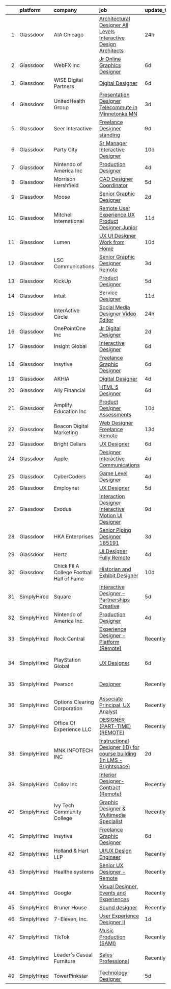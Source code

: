 

|    | platform    | company                                   | job                                                                                                                                                                                                                                                                                                                                                                                                                                                                                                                                                                                                                                                                                                                                                                                                                                                                                                                                                                                                                                                                                                                                                                                                                                                                                                                                                                                                                                                                                   | update_time   | location                       |
|---:|:------------|:------------------------------------------|:--------------------------------------------------------------------------------------------------------------------------------------------------------------------------------------------------------------------------------------------------------------------------------------------------------------------------------------------------------------------------------------------------------------------------------------------------------------------------------------------------------------------------------------------------------------------------------------------------------------------------------------------------------------------------------------------------------------------------------------------------------------------------------------------------------------------------------------------------------------------------------------------------------------------------------------------------------------------------------------------------------------------------------------------------------------------------------------------------------------------------------------------------------------------------------------------------------------------------------------------------------------------------------------------------------------------------------------------------------------------------------------------------------------------------------------------------------------------------------------|:--------------|:-------------------------------|
|  1 | Glassdoor   | AIA Chicago                               | [Architectural Designer All Levels   Interactive Design Architects](https://www.glassdoor.com/partner/jobListing.htm?pos=113&ao=1136043&s=58&guid=00000180efb31c75a91407b740a7c482&src=GD_JOB_AD&t=SR&vt=w&cs=1_f6ca5e73&cb=1653288934909&jobListingId=1007882425991&jrtk=3-0-1g3nr674n36hq001-1g3nr6754r1hr800-483bcb6c8075e0e4-)                                                                                                                                                                                                                                                                                                                                                                                                                                                                                                                                                                                                                                                                                                                                                                                                                                                                                                                                                                                                                                                                                                                                                    | 24h           | Chicago, IL                    |
|  2 | Glassdoor   | WebFX  Inc                                | [Jr  Online Graphics Designer](https://www.glassdoor.com/partner/jobListing.htm?pos=105&ao=1110586&s=58&guid=00000180efb31c75a91407b740a7c482&src=GD_JOB_AD&t=SR&vt=w&cs=1_d3ed69e7&cb=1653288934908&jobListingId=1007867152531&cpc=155EB9D5185558AF&jrtk=3-0-1g3nr674n36hq001-1g3nr6754r1hr800-e45d203cd15b1a88--6NYlbfkN0AA3uNcJ0aeXBAdVd1dUlJvZjHaUXbbC2QUFGJChoFW7xEU327m6es5fnmO4XFfQsElUQ5B2qez56nt0s_fqeW3_CEP4WT4GTXC0RSYE13d5_LoyRRUBtBgM1MHZfL2KnJULpAfNAJiUd9jBARxSD4BJ-OVc0YEX-8Vb9B6a11teLBKNpBs2fFa1JCVe2DlZD_No5AqK-WSe_DpC04pdhy42Rtz4rh2EV9x0ZpcKBaAP23fJcm2DfQWqzYxVJgva9n-cPomzde8wDhBHMyQFwVsn0OArpGA1TJ3WenhpX6Stgfaj82t6krLpyv56yUGz2IfjSHCcbE04KqCNPYYWf9KRuiInU4x1rFkUwjyouxhBBo7MLLk3Kz0F51vK9Ynr6T_aZ37TQAD1DR4UlYqD7xtN58g3PXAuaxQaT-PXO70WH8yZHEmrkyrY9HSROiI0S3iPTGJ5YbLc6q6upM1zEKdI3xhz8pZJmRa8iQHpJR33T9d2UqPb_niWrzKEOXH9Vjnp_tp2bh4Gg_TlH1y7g6dAhxsPVmcUto9Ai6fF7CPu_prfVdpSTWF)                                                                                                                                                                                                                                                                                                                                                                                                                                                                                                                                                                    | 6d            | Harrisburg, PA                 |
|  3 | Glassdoor   | WISE Digital Partners                     | [Digital Designer](https://www.glassdoor.com/partner/jobListing.htm?pos=122&ao=1136043&s=58&guid=00000180efb31c75a91407b740a7c482&src=GD_JOB_AD&t=SR&vt=w&ea=1&cs=1_8b040530&cb=1653288934913&jobListingId=1007867894085&jrtk=3-0-1g3nr674n36hq001-1g3nr6754r1hr800-5a9952411271fff3-)                                                                                                                                                                                                                                                                                                                                                                                                                                                                                                                                                                                                                                                                                                                                                                                                                                                                                                                                                                                                                                                                                                                                                                                                | 6d            | Remote                         |
|  4 | Glassdoor   | UnitedHealth Group                        | [Presentation Designer   Telecommute in Minnetonka  MN](https://www.glassdoor.com/partner/jobListing.htm?pos=121&ao=1136043&s=58&guid=00000180efb31c75a91407b740a7c482&src=GD_JOB_AD&t=SR&vt=w&cs=1_9941a147&cb=1653288934913&jobListingId=1007878134018&jrtk=3-0-1g3nr674n36hq001-1g3nr6754r1hr800-2954e05d3e862118-)                                                                                                                                                                                                                                                                                                                                                                                                                                                                                                                                                                                                                                                                                                                                                                                                                                                                                                                                                                                                                                                                                                                                                                | 3d            | Minnetonka, MN                 |
|  5 | Glassdoor   | Seer Interactive                          | [Freelance Designer  standing ](https://www.glassdoor.com/partner/jobListing.htm?pos=116&ao=1136043&s=58&guid=00000180efb31c75a91407b740a7c482&src=GD_JOB_AD&t=SR&vt=w&cs=1_a0ccb6d7&cb=1653288934910&jobListingId=1007861957184&jrtk=3-0-1g3nr674n36hq001-1g3nr6754r1hr800-f173c531641d7b99-)                                                                                                                                                                                                                                                                                                                                                                                                                                                                                                                                                                                                                                                                                                                                                                                                                                                                                                                                                                                                                                                                                                                                                                                        | 9d            | Remote                         |
|  6 | Glassdoor   | Party City                                | [Sr Manager  Interactive Designer](https://www.glassdoor.com/partner/jobListing.htm?pos=103&ao=1110586&s=58&guid=00000180efb31c75a91407b740a7c482&src=GD_JOB_AD&t=SR&vt=w&ea=1&cs=1_30a53b05&cb=1653288934909&jobListingId=1007857718023&cpc=F4EED0218A761C36&jrtk=3-0-1g3nr674n36hq001-1g3nr6754r1hr800-53edb2f991d3b649--6NYlbfkN0ALyhAUN4-rMnQis_n0DgkUvmAya-wWUdlU29uRgGT9KIzKCXIeS5itAw0GIAujaTwwZmiGZHlgfsJeRpXs3UQs20NEu9vBVK11PSvA1YiGu82IVTnLzPh7wTLcgFjvcwLH7vhrrzMV4GOA-5kukpnNiawh_mSbr3-zaKDFp26VYCUTbeEk6Vv7ed3KLAFtIs3bqxwrcvmZd8dlR6f-hpGKG9uM679VcD8dMN3gwfoajq_4-tqpMVF7tDqd050pRFoYcU01vi8duISmuooW8NThnJTY1gu7Qj7-fK_n6F95pfLMTh2AEj1eJhexkUCzJkKjhOdJMXrgYF6oWwgKLeavXeGHk-YsFFeNRghndeB72Ovbor08lX6BD2Vds0JaFEjmmz1tgDzOMZSyWpRfeL_SinE3NLMgSbiOIZZpClhGQBRuoHamRgZgkZV-y8WmlDdjJsW08I1piASajqkKF5mCO5gNt0DQ5bo-QiErGM9rx7cS3JbIuR2KdP-tNrfkLcK_U97gmlzmpdAM3x96PjjN)                                                                                                                                                                                                                                                                                                                                                                                                                                                                                                                                                                                           | 10d           | Remote                         |
|  7 | Glassdoor   | Nintendo of America Inc                   | [Production Designer](https://www.glassdoor.com/partner/jobListing.htm?pos=111&ao=1136043&s=58&guid=00000180efb31c75a91407b740a7c482&src=GD_JOB_AD&t=SR&vt=w&cs=1_51bd4905&cb=1653288934909&jobListingId=1007875084011&jrtk=3-0-1g3nr674n36hq001-1g3nr6754r1hr800-64cfae1c4b4c49e4-)                                                                                                                                                                                                                                                                                                                                                                                                                                                                                                                                                                                                                                                                                                                                                                                                                                                                                                                                                                                                                                                                                                                                                                                                  | 4d            | Redmond, WA                    |
|  8 | Glassdoor   | Morrison Hershfield                       | [CAD Designer Coordinator](https://www.glassdoor.com/partner/jobListing.htm?pos=126&ao=1136043&s=58&guid=00000180efb31c75a91407b740a7c482&src=GD_JOB_AD&t=SR&vt=w&cs=1_feb317fd&cb=1653288934915&jobListingId=1007869602177&jrtk=3-0-1g3nr674n36hq001-1g3nr6754r1hr800-ba0d621fd9b34423-)                                                                                                                                                                                                                                                                                                                                                                                                                                                                                                                                                                                                                                                                                                                                                                                                                                                                                                                                                                                                                                                                                                                                                                                             | 5d            | Seattle, WA                    |
|  9 | Glassdoor   | Moose                                     | [Senior Graphic Designer](https://www.glassdoor.com/partner/jobListing.htm?pos=125&ao=1136043&s=58&guid=00000180efb31c75a91407b740a7c482&src=GD_JOB_AD&t=SR&vt=w&cs=1_c068697d&cb=1653288934915&jobListingId=1007879986010&jrtk=3-0-1g3nr674n36hq001-1g3nr6754r1hr800-0d368bce582f5cc3-)                                                                                                                                                                                                                                                                                                                                                                                                                                                                                                                                                                                                                                                                                                                                                                                                                                                                                                                                                                                                                                                                                                                                                                                              | 2d            | Los Angeles, CA                |
| 10 | Glassdoor   | Mitchell International                    | [Remote User Experience  UX  Product Designer  Junior ](https://www.glassdoor.com/partner/jobListing.htm?pos=130&ao=1136043&s=58&guid=00000180efb31c75a91407b740a7c482&src=GD_JOB_AD&t=SR&vt=w&cs=1_2c7f24fb&cb=1653288934915&jobListingId=1007855464484&jrtk=3-0-1g3nr674n36hq001-1g3nr6754r1hr800-498356e7a4e1fbc6-)                                                                                                                                                                                                                                                                                                                                                                                                                                                                                                                                                                                                                                                                                                                                                                                                                                                                                                                                                                                                                                                                                                                                                                | 11d           | San Diego, CA                  |
| 11 | Glassdoor   | Lumen                                     | [UX UI Designer   Work from Home](https://www.glassdoor.com/partner/jobListing.htm?pos=101&ao=1110586&s=58&guid=00000180efb31c75a91407b740a7c482&src=GD_JOB_AD&t=SR&vt=w&cs=1_5268235c&cb=1653288934908&jobListingId=1007857141472&cpc=F1339989C5CB8906&jrtk=3-0-1g3nr674n36hq001-1g3nr6754r1hr800-06ffb2e612ef4498--6NYlbfkN0BGKj2dVRoMy2japSZrYRM8IJNi6D13enLCCRY5KIhxiuh_sXSgGZCrHE3-yTlm2ctM52-z4gB1-JYPobLlR6LR2nvwior-haeWEiB5KkNynfqBuDZPMegNFGGWqUhHkBzii4HXIdbYezSjgNLYGzWMHP1vCPLjk_Reii3OCmIu5x3furj-X2M4sazboMJ-S2QHW43l0ysxzKTq6Ovktea5hwQGL5z1ukIYWxj6nixOYyFaP69XYG0XOODc5YMh84i6aZuWiMWLf-EyGxW0VxgMV8mM98jfwT_avQLM1BwgpJP5AIgjXrztLE70nICeViZqMeQPwW4tFS2Wd8yLJmiQTHO_q-UdhrnJQXJ3-0uEdQTSCEN9d5wVAQ0P951FMduDoE0jJpAMh5oF8A6UqnOcLWEhdjcPpJKRZR5I66Wg0uRoirkd0uWW03ako8uh0BLZeJXU9OV8U0NYMjdwx1IChug6UoXeFkCnKvic_ipfXUdnkiwLW-fPYvLX92ykcUkNkGyaidmE0Dw8iXNm881S3FWpCMP_SieY6vwFo7VtWGvBs-_MTnodu_ZWj-vZ_ZTYAj2pZ06BQM2bl69hIfwNwWa8JUpT6T9UbJRomrOiqgh4NDZuewUWj6-qq1QyPxZ76dtq1NdjtPq5-J4MLQdAhPYDb5UUTRF_hVDkJYG0Cl9JwJppwAAtbyF0903Wq2J58Y1P3PtA4CWeC36yyv7MD-v2OjLKFnwOVziACeio_SrFbb_tXMP7nyLSVjw4n0QdbyUPgm0H8vH3LV6lfRDDZ2H_LE_mwbsxZxZYVwp7se9K7AS6eoZ9V7qEKHqJt1AkNh7iHxulzFmA6xIqIECFclOyJf1dRbDE8At_gGXZxQx8p23PYwp9YtUftfZYR2vupoKXHqCZ-GkkRuNY-2Of93OGSqM-Z7_lBJGNge-3OoH7HQi-Q7EpOCKOT2eITj7wACc6AHtoEsOLBbu7xpb5HBRYLqJsTFydlJCwD6VC-sPWKXI4uVIZRn-NYFNdLGVNFDSlJTABdqsvRPL2wPc7AtAZujZPWoIRUIot60gcTo8QhWg7nfnpFvImcCX1Iu_lMDvr3X-wOBKNBImJTrih) | 10d           | Remote                         |
| 12 | Glassdoor   | LSC Communications                        | [Senior Graphic Designer  Remote](https://www.glassdoor.com/partner/jobListing.htm?pos=124&ao=1136043&s=58&guid=00000180efb31c75a91407b740a7c482&src=GD_JOB_AD&t=SR&vt=w&cs=1_7e155803&cb=1653288934913&jobListingId=1007876841446&jrtk=3-0-1g3nr674n36hq001-1g3nr6754r1hr800-b025ff98d199dbf2-)                                                                                                                                                                                                                                                                                                                                                                                                                                                                                                                                                                                                                                                                                                                                                                                                                                                                                                                                                                                                                                                                                                                                                                                      | 3d            | Nashville, TN                  |
| 13 | Glassdoor   | KickUp                                    | [Product Designer](https://www.glassdoor.com/partner/jobListing.htm?pos=118&ao=1136043&s=58&guid=00000180efb31c75a91407b740a7c482&src=GD_JOB_AD&t=SR&vt=w&cs=1_d8fa1c6d&cb=1653288934913&jobListingId=1007870796973&jrtk=3-0-1g3nr674n36hq001-1g3nr6754r1hr800-d1263eed576a80fa-)                                                                                                                                                                                                                                                                                                                                                                                                                                                                                                                                                                                                                                                                                                                                                                                                                                                                                                                                                                                                                                                                                                                                                                                                     | 5d            | Remote                         |
| 14 | Glassdoor   | Intuit                                    | [Service Designer](https://www.glassdoor.com/partner/jobListing.htm?pos=123&ao=1136043&s=58&guid=00000180efb31c75a91407b740a7c482&src=GD_JOB_AD&t=SR&vt=w&cs=1_39c43179&cb=1653288934913&jobListingId=1007854625154&jrtk=3-0-1g3nr674n36hq001-1g3nr6754r1hr800-87f9244adda87811-)                                                                                                                                                                                                                                                                                                                                                                                                                                                                                                                                                                                                                                                                                                                                                                                                                                                                                                                                                                                                                                                                                                                                                                                                     | 11d           | Mountain View, CA              |
| 15 | Glassdoor   | InterActive Circle                        | [Social Media Designer Video Editor](https://www.glassdoor.com/partner/jobListing.htm?pos=128&ao=1136043&s=58&guid=00000180efb31c75a91407b740a7c482&src=GD_JOB_AD&t=SR&vt=w&cs=1_ed43cfb2&cb=1653288934915&jobListingId=1007883932365&jrtk=3-0-1g3nr674n36hq001-1g3nr6754r1hr800-a9636e05bd579677-)                                                                                                                                                                                                                                                                                                                                                                                                                                                                                                                                                                                                                                                                                                                                                                                                                                                                                                                                                                                                                                                                                                                                                                                   | 24h           | Minneapolis, MN                |
| 16 | Glassdoor   | OnePointOne Inc                           | [Jr  Digital Designer](https://www.glassdoor.com/partner/jobListing.htm?pos=112&ao=1136043&s=58&guid=00000180efb31c75a91407b740a7c482&src=GD_JOB_AD&t=SR&vt=w&cs=1_d26ce64c&cb=1653288934909&jobListingId=1007879993793&jrtk=3-0-1g3nr674n36hq001-1g3nr6754r1hr800-9b174656c843ebe8-)                                                                                                                                                                                                                                                                                                                                                                                                                                                                                                                                                                                                                                                                                                                                                                                                                                                                                                                                                                                                                                                                                                                                                                                                 | 2d            | Remote                         |
| 17 | Glassdoor   | Insight Global                            | [Interactive Designer](https://www.glassdoor.com/partner/jobListing.htm?pos=107&ao=1110586&s=58&guid=00000180efb31c75a91407b740a7c482&src=GD_JOB_AD&t=SR&vt=w&ea=1&cs=1_57a4ad58&cb=1653288934909&jobListingId=1007867958848&cpc=AC285F3A3ECA6BB0&jrtk=3-0-1g3nr674n36hq001-1g3nr6754r1hr800-cf31b67dfa3b3fc6--6NYlbfkN0BKkHZu3wF05EeDimN_p6sYpKCMArvwa95YdH7UpkaBCuXZAtggzO9lWFPdGsiWEnU-hD29x5XOhWlMk4AwO1XxEsSs5YYM-NWrNwSnE8TVX_603D8ylua5TZphY3CWYBRdLHLLbRw8umu77ux8qV5zpziKdDN1vaRXUy7ea4yNWgKdhy4oYOwiK8RMeWLeDB0FbiD7DGfhYYXxyLlIfCdL4RdjAiuU0rd9NzNh33VD30rKf-1bcJcTofxzFz-X5mPXwA0vv1H1q9_vGTUcNqOxL8EcXGBMFmpsvstln87tt5-stfIWFWYuy2EWtxb_VP6tX0R2hZrU11G8R9rCueMHsnJ40hbsAUIOzuUp6gLhc6UGN_sJemzSUU0JgzTVbierThlcRE-lUEi6X0FLjLFm2AQbXgzzJezPG4jnwc_NwITC5TcLd1oGLJdxU1DfHnI1id2gaBJjbJjX1_DXnqywrnZKPvGjt0vn9m7gPQ6TFdY1y5SvlRqkeu1uvvM24NI%3D)                                                                                                                                                                                                                                                                                                                                                                                                                                                                                                                                                                                                                         | 6d            | Remote                         |
| 18 | Glassdoor   | Insytive                                  | [Freelance Graphic Designer](https://www.glassdoor.com/partner/jobListing.htm?pos=114&ao=1136043&s=58&guid=00000180efb31c75a91407b740a7c482&src=GD_JOB_AD&t=SR&vt=w&ea=1&cs=1_9051264e&cb=1653288934909&jobListingId=1007867254814&jrtk=3-0-1g3nr674n36hq001-1g3nr6754r1hr800-bb68b0a2a8bae60e-)                                                                                                                                                                                                                                                                                                                                                                                                                                                                                                                                                                                                                                                                                                                                                                                                                                                                                                                                                                                                                                                                                                                                                                                      | 6d            | Remote                         |
| 19 | Glassdoor   | AKHIA                                     | [Digital Designer](https://www.glassdoor.com/partner/jobListing.htm?pos=115&ao=1136043&s=58&guid=00000180efb31c75a91407b740a7c482&src=GD_JOB_AD&t=SR&vt=w&cs=1_c6e09442&cb=1653288934909&jobListingId=1007873322524&jrtk=3-0-1g3nr674n36hq001-1g3nr6754r1hr800-7d74a439581b8329-)                                                                                                                                                                                                                                                                                                                                                                                                                                                                                                                                                                                                                                                                                                                                                                                                                                                                                                                                                                                                                                                                                                                                                                                                     | 4d            | Remote                         |
| 20 | Glassdoor   | Ally Financial                            | [HTML 5 Designer](https://www.glassdoor.com/partner/jobListing.htm?pos=106&ao=1110586&s=58&guid=00000180efb31c75a91407b740a7c482&src=GD_JOB_AD&t=SR&vt=w&cs=1_4208c1b1&cb=1653288934908&jobListingId=1007867391726&cpc=9908D8D4413DBB8A&jrtk=3-0-1g3nr674n36hq001-1g3nr6754r1hr800-dd3b86276175e6eb--6NYlbfkN0DJ5QQ_XkAtnGD7OtNJBPWnMWX0-0yeBIg3SyIy7sPtwbzsSHHn3ObDFBkKUa5OGl8y0dJf7yi6WMV9-1iI2ctkQMj36Vqu3nfxqejcT7v8oHdks7-CuL-83cB3HB-Ah8QbIvJPvSePv3qF5JxlHe6ga12IDixKV-S4ha0VC4PGqcg2vVCiYYPK28GyyUjy-TPflyMPFFkPVzD9iusNbbwUE49-8pxU6vt97xG9-BtbJ3vySNnEDf8hpEKlzj9xx7sab5VGemwNGL3-F8cTn3sx5-cH0DpT-NuzgErRwcBbbB98WvJSUKb7Vg3xEek62xk7020_W-J8CNHaQpw9pnsMud5llllGps5s6juLratF8VPkvUxK-JK-daoTREvNGq0P6of9gNIcAWqjcDYeiw4vg4QaKRPqbtTYMF1FFGYmglW6c-mPskblenLKgA3Gtt-8-cR2r-AEMJcS6cqhv9Z1G0jPPdrRE_hCT3Lytyj_PA%3D%3D)                                                                                                                                                                                                                                                                                                                                                                                                                                                                                                                                                                                                                                                     | 6d            | Charlotte, NC                  |
| 21 | Glassdoor   | Amplify Education  Inc                    | [Product Designer  Assessments](https://www.glassdoor.com/partner/jobListing.htm?pos=120&ao=1136043&s=58&guid=00000180efb31c75a91407b740a7c482&src=GD_JOB_AD&t=SR&vt=w&cs=1_4d538a33&cb=1653288934913&jobListingId=1007857774764&jrtk=3-0-1g3nr674n36hq001-1g3nr6754r1hr800-37067ba1ec160435-)                                                                                                                                                                                                                                                                                                                                                                                                                                                                                                                                                                                                                                                                                                                                                                                                                                                                                                                                                                                                                                                                                                                                                                                        | 10d           | Remote                         |
| 22 | Glassdoor   | Beacon Digital Marketing                  | [Web Designer   Freelance Remote](https://www.glassdoor.com/partner/jobListing.htm?pos=102&ao=1110586&s=58&guid=00000180efb31c75a91407b740a7c482&src=GD_JOB_AD&t=SR&vt=w&cs=1_f26708ce&cb=1653288934908&jobListingId=1007849840690&cpc=5C70DC7FEE0D01B1&jrtk=3-0-1g3nr674n36hq001-1g3nr6754r1hr800-ee9cf07aa632977b--6NYlbfkN0ByoMLy1jAo1MhRu8q5XN44t3J5pqMOmdSgRo4Glq2EQG3jTrHpCFHqgIMGJt6zgwkCRIXSMRXPu-RbEE60nYmxfLOz2djAqI8NtF-pKR0bgNpcXeWSHIGaPTvtaUeKYphAaK-XYhBMKaxUaOf4pjIqsZaTjxkFUQXNIbdRJekMquJz-kAmIcFuXfsftxZDfTj7CaBTG2nsauZ7BUPVU07lbUuGIv1cnIArood5ak-ZfQvltLMwj9JB7ukeIIXScs3HiOICJI_pB1vBLUi4RYAL8Mu7RQN5AZY6UF8Fe0cKtTULNL4cpmmwKaQOxSCKDqLmntNPlazg6SI1kp39DjjyxrLuI54gtCm-hebdlg-eylPEOovS4M5upP_sa_yWV6QhEX3oKaTOm0b8WJuaMJ-y3OeB3Cir38g8oZjIzQQl7qZZraXPaGcVC-e35ps9dIFpgV2PC8ZOyNHKl_TNILreHHLpHsNiMT5kFjUqN5AT-33QdFU2m59WMehZ4TqKb9m2bIgobB_fi4drCYBVS7zCVlIFRgsgNXY%3D)                                                                                                                                                                                                                                                                                                                                                                                                                                                                                                                                                                                   | 13d           | New York, NY                   |
| 23 | Glassdoor   | Bright Cellars                            | [UX Designer](https://www.glassdoor.com/partner/jobListing.htm?pos=127&ao=1136043&s=58&guid=00000180efb31c75a91407b740a7c482&src=GD_JOB_AD&t=SR&vt=w&cs=1_3fe21092&cb=1653288934915&jobListingId=1007867535647&jrtk=3-0-1g3nr674n36hq001-1g3nr6754r1hr800-ef1a72f062be7dc9-)                                                                                                                                                                                                                                                                                                                                                                                                                                                                                                                                                                                                                                                                                                                                                                                                                                                                                                                                                                                                                                                                                                                                                                                                          | 6d            | Remote                         |
| 24 | Glassdoor   | Apple                                     | [Designer  Interactive Communications](https://www.glassdoor.com/partner/jobListing.htm?pos=129&ao=1136043&s=58&guid=00000180efb31c75a91407b740a7c482&src=GD_JOB_AD&t=SR&vt=w&cs=1_71d3e46d&cb=1653288934915&jobListingId=1007875152621&jrtk=3-0-1g3nr674n36hq001-1g3nr6754r1hr800-68a47cb467e347f2-)                                                                                                                                                                                                                                                                                                                                                                                                                                                                                                                                                                                                                                                                                                                                                                                                                                                                                                                                                                                                                                                                                                                                                                                 | 4d            | Cupertino, CA                  |
| 25 | Glassdoor   | CyberCoders                               | [Game Level Designer](https://www.glassdoor.com/partner/jobListing.htm?pos=109&ao=1110586&s=58&guid=00000180efb31c75a91407b740a7c482&src=GD_JOB_AD&t=SR&vt=w&ea=1&cs=1_b68971c2&cb=1653288934909&jobListingId=1007873479984&cpc=47CFDC01B3F81FAC&jrtk=3-0-1g3nr674n36hq001-1g3nr6754r1hr800-444cb5e5b6b32a89--6NYlbfkN0CpFJQzrgRR8WqXWK1qKKEqALWJw739KlKqr2H-MSI4eoBlI4EFrmor2FYZMP3muM2URLVkPTezAbdiq-3UaH0WPLJKA_kOkHBcF1swyS-wOZsbffMS5SHoCBs2Mep6amGNdRpriJtx34k12tg586B_xu-mUwuKvKY1nqOjgSOTKQfZehEtX8CigzmMl4-SOuDjflwcN8egnsc6EyramKSzTm0ZfKXKhA_acQBRqlpAPTD3e1d_dw2TEmc3cCugWPugxYyUHI8tzqCZs2nwVaLxhczKkdDGR3Y4vh4uxxcY7CkAizF6acdF4wpXioH4IKQwLYZUB_8363pnqm7xbuSNP6C-rmodx5XHKP6_jqLbkjspGgp2TGdhNa6Im9aEyqllrVJ_BQo7XQXTl6H6qi7d5qz489koUyHvCH_uJugO6veQvBWfk--Nt3Gxg3PaEugbXoL5dx3iCcW3fBZrqoodKEIOqjSCvDh-BAVpXkr-SF4uRA2n0gltG3rbadQDUFvR1UaZz3BXalxf9CbLMmiQqNj7HgtowH-GqPEk1LP2c3fqn1_LmN5xt9Pu1DoJjkcwOgmytcUEwiOKBkGPEt8C3F_OO9Djvh9ydXwRJ5uCIE0S42QOgS0S-F8KZIEmuA8EwwU1mc2EQGOGpRJMLGS83eEVeMomPJGu-wbq5h3puO8z4kzSw1qXW1xa0cDQHPZi_pCvsMpDWWThDlCZTxfKdlS1YdNzjPmGOt0XDQq0PGtBKb_L-2YNerbtqGSVsZrD82IeTDJ2aEBCxMWveYL2vXhuKKbm8uUqwRjqGVPsUvVZCjxCFvrnqu9bUXJnAo1fTtu10Se8rIX5fnSxTJTR6IkIUfk4rO-w62QNr7-39Ns9R2ayPBsxsGsDDGnocygkMY5HMBkZ3YbNcGJW2soqa6-nWcaahhZHJtpu66lGUylW5oV1cM2PnNRQSTQNMw58eWPDnspdde4XwbL478piUwGYE8QTVEQ%3D)                                                                                                                          | 4d            | Dallas, TX                     |
| 26 | Glassdoor   | Employnet                                 | [UX Designer](https://www.glassdoor.com/partner/jobListing.htm?pos=110&ao=1110586&s=58&guid=00000180efb31c75a91407b740a7c482&src=GD_JOB_AD&t=SR&vt=w&ea=1&cs=1_08adcb9d&cb=1653288934909&jobListingId=1007869666262&cpc=3BA4CE39D5B5DEF5&jrtk=3-0-1g3nr674n36hq001-1g3nr6754r1hr800-1384efeee62bbec6--6NYlbfkN0AzW-PrDLmglwnc3Xz_J0yc8CCKOA53N7HLY_3eEHbmMVkYLRIgEZg-OXAHwuRFnAf1mjWQC3sJ-a7GmLBC06U2WfIsWCDUoAXCRkxxak9vByw9drVQtCboXihrsFLI4ctqgm4y3hc3n18ZKGwJeiAqTfRkECica845Pu8PulcVUh36I7TTd3wNyZgtzd520hGUzsXWhnUxepmhm3_WfdiXtXuaROiGjGLBIZnx1VSxO7FpNW7f5GqN8GC73dZyoTZr3Gov6N540TBP82Y4ika6UZAVtasImkuTMuiNpjOftol6zl0VgHY1Re3J0XlJ6gG_BHY9iojbGaB5WlOSiLUj-pqRc9U0VgT_vyf4hffJ7_kd8IJmeaFsHJSo_zJ0gv5ByqoWkxSGJUzGAHdrmt56FlWK2Z9XKfeVdZzIOZGw2YNJlzcBt7fe5CgGdCaMI57xHDesi26zASTkK0vFlUO9QNFPtozEnFzu9t33Vha86X4UMvZJQ-Ff3pTNdYIpbzc%3D)                                                                                                                                                                                                                                                                                                                                                                                                                                                                                                                                                                                                                                  | 5d            | Irvine, CA                     |
| 27 | Glassdoor   | Exodus                                    | [Interaction Designer  Interactive Motion UI Designer ](https://www.glassdoor.com/partner/jobListing.htm?pos=117&ao=1136043&s=58&guid=00000180efb31c75a91407b740a7c482&src=GD_JOB_AD&t=SR&vt=w&cs=1_32130d92&cb=1653288934910&jobListingId=1007860619320&jrtk=3-0-1g3nr674n36hq001-1g3nr6754r1hr800-28831df77cd73c9c-)                                                                                                                                                                                                                                                                                                                                                                                                                                                                                                                                                                                                                                                                                                                                                                                                                                                                                                                                                                                                                                                                                                                                                                | 9d            | Remote                         |
| 28 | Glassdoor   | HKA Enterprises                           | [Senior Piping Designer 185191](https://www.glassdoor.com/partner/jobListing.htm?pos=108&ao=1110586&s=58&guid=00000180efb31c75a91407b740a7c482&src=GD_JOB_AD&t=SR&vt=w&ea=1&cs=1_45497d77&cb=1653288934909&jobListingId=1007876932695&cpc=75B6770C194DCF89&jrtk=3-0-1g3nr674n36hq001-1g3nr6754r1hr800-d8c9d998c49abe62--6NYlbfkN0D2Zbx9XuZiwQ79GU-6D-_G_OF5jUrh-BR5XA-QHW_xVFUt0QWVNGr_bA4MiO56m0M5Ef30b0SpDOserhMYX7WAl5pQKPG5UHsviAVKmZgI4bTwrk5-0mBNlRO0VF3Y4HYsx889YOPJ4iqplbTrdeX6EyPr5za-RSI_YFT5bYHOt15vKAvHUu6dH0s1FQrxzNoXAQxHF9qJQ6bx-kg-UfCHdOqbBiwXeoUbjXU-9doXeqTJd2-AO8c0nkO5x28nZdfDt2-UYHUgW52dyePSSTVrSin3yAH4P2W8kI22_Z1kpknwchomwT862H8_ZPk1HtAWEgJLvMG_xQbh5BGbxtIne-SzSDOdhP9rDQwxDpaqyM0uDcV_uun9hnoGJk5shYUtM3pKi3yj6FkuUVYKpxPTBj1ZIQo9_IjQ2xXm4C-vzvU6O9Pdw5xD5K3zs498VKSvkw2K2weZauEJAPmNmqpf8FPqWjK0Zj6Ta7hQEVDOWnK_Ca-tdtmBWSWu2FNEArKT_i9ijlfJiw%3D%3D)                                                                                                                                                                                                                                                                                                                                                                                                                                                                                                                                                                                                  | 3d            | Remote                         |
| 29 | Glassdoor   | Hertz                                     | [UI Designer  Fully Remote](https://www.glassdoor.com/partner/jobListing.htm?pos=104&ao=1110586&s=58&guid=00000180efb31c75a91407b740a7c482&src=GD_JOB_AD&t=SR&vt=w&cs=1_32fd2efc&cb=1653288934908&jobListingId=1007873114650&cpc=8795CF9063CD573D&jrtk=3-0-1g3nr674n36hq001-1g3nr6754r1hr800-0b82f78c1c8cfd24--6NYlbfkN0CY2bW1_UrvxrGosjvcoJFNB3pSLD1pqDJ9L6Rrokobn6ynFDR-KCNFxJ3UiXUWyM3JYpbbfZgcrqbvpEBrPJfbXSBBcpTdfGnNT9RBr4CHWYFIJ0jefqNFUKaj9Id9g6LM1Aj1Q62tTj5-IB-eP0jbYWpQunEp4LFjUvg0irH86DGcfbKk4ZwAy8jMFXISfnFGV4BqY_QaGIpRYPsbYYgvDbQqAbw8bsarx8IIHxFcDeujcLzQWKn14Ysg-JQ9wnUxX-rC2enxChUW_wsquhYAr3Ugd2QMCUf8wsaZxaJvmmF-tVeomGWnkNe2kqUetz916UTYv9V6i0qFPjYNPUriPpi7Flb2eepgmtLJoMJ4IkKgCsb-Mep5TAxFapjLjvsBE2Q_oK-9rQ2aGFZlZkXjd4sU5fYiTGDGi6hsq8a3GWKeabKrMOA8oafx86JzUZjhpyw89WnkpJgExm6HjEBB1zCu6fzi_sM2RLeaMqGkRf9ShqArkdwW)                                                                                                                                                                                                                                                                                                                                                                                                                                                                                                                                                                                                                                       | 4d            | Estero, FL                     |
| 30 | Glassdoor   | Chick Fil A College Football Hall of Fame | [Historian and Exhibit Designer](https://www.glassdoor.com/partner/jobListing.htm?pos=119&ao=1136043&s=58&guid=00000180efb31c75a91407b740a7c482&src=GD_JOB_AD&t=SR&vt=w&cs=1_aa9b7ff9&cb=1653288934913&jobListingId=1007858422913&jrtk=3-0-1g3nr674n36hq001-1g3nr6754r1hr800-b7a741da7e4637f1-)                                                                                                                                                                                                                                                                                                                                                                                                                                                                                                                                                                                                                                                                                                                                                                                                                                                                                                                                                                                                                                                                                                                                                                                       | 10d           | Atlanta, GA                    |
| 31 | SimplyHired | Square                                    | [Interactive Designer – Partnerships Creative](https://www.simplyhired.com/job/_NRLhcVkPgEku7Y_TUgdxzGFcJ1XTM9HSCgJWo7OGggKAqVV48eyWA?q=interactive+designer)                                                                                                                                                                                                                                                                                                                                                                                                                                                                                                                                                                                                                                                                                                                                                                                                                                                                                                                                                                                                                                                                                                                                                                                                                                                                                                                         | 5d            | San Francisco, CA +4 locations |
| 32 | SimplyHired | Nintendo of America Inc.                  | [Production Designer](https://www.simplyhired.com/job/K9yQe70HFAgVFd9q6j_qiPEWqwbsl7Lr32RUrkl_9_Udb02r9ZuFPA?q=interactive+designer)                                                                                                                                                                                                                                                                                                                                                                                                                                                                                                                                                                                                                                                                                                                                                                                                                                                                                                                                                                                                                                                                                                                                                                                                                                                                                                                                                  | 4d            | Redmond, WA                    |
| 33 | SimplyHired | Rock Central                              | [Experience Designer - Platform (Remote)](https://www.simplyhired.com/job/_bULrOZq7B-ObGKYnFcLCIGO9l6soV9kdX1OZ6n67wwQz6V8mDBtsQ?q=interactive+designer)                                                                                                                                                                                                                                                                                                                                                                                                                                                                                                                                                                                                                                                                                                                                                                                                                                                                                                                                                                                                                                                                                                                                                                                                                                                                                                                              | Recently      | Detroit, MI                    |
| 34 | SimplyHired | PlayStation Global                        | [UX Designer](https://www.simplyhired.com/job/HBy-pXYV_o8XnyxuOyn3Vnm0QxeZGuXUIJRhOX0UydKTByBUDu1gdw?q=interactive+designer)                                                                                                                                                                                                                                                                                                                                                                                                                                                                                                                                                                                                                                                                                                                                                                                                                                                                                                                                                                                                                                                                                                                                                                                                                                                                                                                                                          | 6d            | San Francisco, CA              |
| 35 | SimplyHired | Pearson                                   | [Designer](https://www.simplyhired.com/job/6mnUtX2lBHLBG0OSXaBq9jiqVPz0W9m4o00XZwat50pWo0-Ri5eajg?q=interactive+designer)                                                                                                                                                                                                                                                                                                                                                                                                                                                                                                                                                                                                                                                                                                                                                                                                                                                                                                                                                                                                                                                                                                                                                                                                                                                                                                                                                             | Recently      | United States +51 locations    |
| 36 | SimplyHired | Options Clearing Corporation              | [Associate Principal, UX Analyst](https://www.simplyhired.com/job/NJXAUfSOqzVhwx_M0iXaDIbYwM8ExZPwjgA8IYKXBrDi_WqxwVqsDw?q=interactive+designer)                                                                                                                                                                                                                                                                                                                                                                                                                                                                                                                                                                                                                                                                                                                                                                                                                                                                                                                                                                                                                                                                                                                                                                                                                                                                                                                                      | Recently      | Chicago, IL                    |
| 37 | SimplyHired | Office Of Experience LLC                  | [DESIGNER (PART-TIME) (REMOTE)](https://www.simplyhired.com/job/yUtNm7aP5k7lf3a27Q4KIbyvuM9A7WQE2tgKPjPrP4xRwKfFS33ECw?q=interactive+designer)                                                                                                                                                                                                                                                                                                                                                                                                                                                                                                                                                                                                                                                                                                                                                                                                                                                                                                                                                                                                                                                                                                                                                                                                                                                                                                                                        | Recently      | Chicago, IL                    |
| 38 | SimplyHired | MNK INFOTECH INC                          | [Instructional Designer (ID) for course building (In LMS -Brightspace)](https://www.simplyhired.com/job/vNmpCTMR0iTkike6Z4OYw3jfrWvNE8KTYNK5F5RD66vPOF_uUsELqA?q=interactive+designer)                                                                                                                                                                                                                                                                                                                                                                                                                                                                                                                                                                                                                                                                                                                                                                                                                                                                                                                                                                                                                                                                                                                                                                                                                                                                                                | 2d            | Remote                         |
| 39 | SimplyHired | Collov Inc                                | [Interior Designer-Contract (Remote)](https://www.simplyhired.com/job/ODkJZq8fQZfuYGmeu9gQmamyckSD-SUdn6jrD37JEK-yXbOyzctpXA?q=interactive+designer)                                                                                                                                                                                                                                                                                                                                                                                                                                                                                                                                                                                                                                                                                                                                                                                                                                                                                                                                                                                                                                                                                                                                                                                                                                                                                                                                  | Recently      | Remote                         |
| 40 | SimplyHired | Ivy Tech Community College                | [Graphic Designer & Multimedia Specialist](https://www.simplyhired.com/job/3UKXomY_n5iYr2V0aQnfQ9u8i8iGHv0EZyvQoNjZ3fLL1XhZn_B0rQ?q=interactive+designer)                                                                                                                                                                                                                                                                                                                                                                                                                                                                                                                                                                                                                                                                                                                                                                                                                                                                                                                                                                                                                                                                                                                                                                                                                                                                                                                             | Recently      | Indianapolis, IN               |
| 41 | SimplyHired | Insytive                                  | [Freelance Graphic Designer](https://www.simplyhired.com/job/n0OripE-PckRlxkJxrOE2mEr9j9h1x-nkx2-OiK6HDT9Q0R3h3_aNw?q=interactive+designer)                                                                                                                                                                                                                                                                                                                                                                                                                                                                                                                                                                                                                                                                                                                                                                                                                                                                                                                                                                                                                                                                                                                                                                                                                                                                                                                                           | 6d            | Remote                         |
| 42 | SimplyHired | Holland & Hart LLP                        | [UI/UX Design Engineer](https://www.simplyhired.com/job/9-wt1QkLuBNsWPtGahm-brf0BVX1Q6SsCNH97I48RYBcZ29HSEOLug?q=interactive+designer)                                                                                                                                                                                                                                                                                                                                                                                                                                                                                                                                                                                                                                                                                                                                                                                                                                                                                                                                                                                                                                                                                                                                                                                                                                                                                                                                                | Recently      | Boulder, CO                    |
| 43 | SimplyHired | Healthe systems                           | [Senior UX Designer - Remote](https://www.simplyhired.com/job/GuTbG1_iHmuePgY4vn0p-gRIQkiyDhOR4kMmV7T8OJLigsw6UfnOaQ?q=interactive+designer)                                                                                                                                                                                                                                                                                                                                                                                                                                                                                                                                                                                                                                                                                                                                                                                                                                                                                                                                                                                                                                                                                                                                                                                                                                                                                                                                          | Recently      | Tampa, FL                      |
| 44 | SimplyHired | Google                                    | [Visual Designer, Events and Experiences](https://www.simplyhired.com/job/PijGfQl7usD04LvTJijXH4tqF3Q1UAAPJshSrbSuBScrMahZQNj4Hw?q=interactive+designer)                                                                                                                                                                                                                                                                                                                                                                                                                                                                                                                                                                                                                                                                                                                                                                                                                                                                                                                                                                                                                                                                                                                                                                                                                                                                                                                              | Recently      | New York, NY                   |
| 45 | SimplyHired | Bruner House                              | [Sound designer](https://www.simplyhired.com/job/-2YVi9EnB_pvK1wFC3qDZaqLIZuwfsQ-SDQ7uHpoVsICt4gVUXbnCA?q=interactive+designer)                                                                                                                                                                                                                                                                                                                                                                                                                                                                                                                                                                                                                                                                                                                                                                                                                                                                                                                                                                                                                                                                                                                                                                                                                                                                                                                                                       | Recently      | Remote                         |
| 46 | SimplyHired | 7-Eleven, Inc.                            | [User Experience Designer II](https://www.simplyhired.com/job/KqXvTyS1P4tNBijJ1mnyZA1p2JhojehdwJj5EvcSX8xAVOET4zeiEw?q=interactive+designer)                                                                                                                                                                                                                                                                                                                                                                                                                                                                                                                                                                                                                                                                                                                                                                                                                                                                                                                                                                                                                                                                                                                                                                                                                                                                                                                                          | 1d            | Irving, TX                     |
| 47 | SimplyHired | TikTok                                    | [Music Production (SAMI)](https://www.simplyhired.com/job/2Tqqo9ls3PxWXznsbW_zqZyHSKDst4HA0czfEUjyZA5NCH_uP-XOsw?q=interactive+designer)                                                                                                                                                                                                                                                                                                                                                                                                                                                                                                                                                                                                                                                                                                                                                                                                                                                                                                                                                                                                                                                                                                                                                                                                                                                                                                                                              | Recently      | Mountain View, CA              |
| 48 | SimplyHired | Leader's Casual Furniture                 | [Sales Professional](https://www.simplyhired.com/job/8KdA8NA4pMbajSui2Bnx7uZZea3JamttoMLQZkR_MrRevcUZ6M4_JA?q=interactive+designer)                                                                                                                                                                                                                                                                                                                                                                                                                                                                                                                                                                                                                                                                                                                                                                                                                                                                                                                                                                                                                                                                                                                                                                                                                                                                                                                                                   | Recently      | Port Charlotte, FL             |
| 49 | SimplyHired | TowerPinkster                             | [Technology Designer](https://www.simplyhired.com/job/Eo8H-ftQNf_Z90KM3AWqWjVLPGHnq1eVo2tzVDpK376dVK5BpxQbSQ?q=interactive+designer)                                                                                                                                                                                                                                                                                                                                                                                                                                                                                                                                                                                                                                                                                                                                                                                                                                                                                                                                                                                                                                                                                                                                                                                                                                                                                                                                                  | 5d            | Kalamazoo, MI                  |